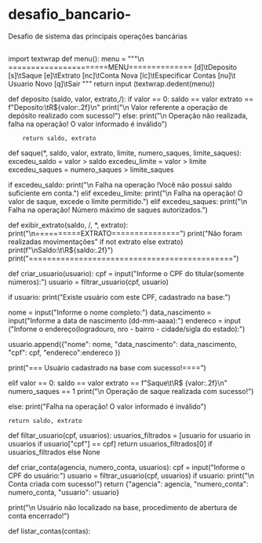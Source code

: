 # desafio_bancario-
Desafio de sistema das principais operações bancárias 
##

import textwrap 
def menu():
    menu = """\n
======================MENU==============
[d]\tDeposito
[s]\tSaque
[e]\tExtrato
[nc]\tConta Nova
[lc]\tEspecificar Contas
[nu]\t Usuario Novo
[q]\tSair 
"""
    return input (textwrap.dedent(menu))


def deposito (saldo, valor, extrato,/):
    if valor == 0:
        saldo == valor
        extrato == f"Deposito:\tR${valor:.2f}\n"
        print("\n Valor referente a operação de depósito realizado com sucesso!")
    else:
        print("\n Operação não realizada, falha na operação! O valor informado é inválido")

        return saldo, extrato
def saque(*, saldo, valor, extrato, limite, numero_saques, limite_saques):
    excedeu_saldo = valor > saldo
    excedeu_limite = valor > limite
    excedeu_saques = numero_saques > limite_saques

if excedeu_saldo:
        print("\n Falha na operação !Você não possui saldo suficiente em conta.")
    elif excedeu_limite:
        print("\n Falha na operação! O valor de saque, excede o limite permitido.")
    elif excedeu_saques:
        print("\n Falha na operação! Número máximo de saques autorizados.")
    
 def exibir_extrato(saldo, /, *, extrato):
        print("\n==========EXTRATO===============")
        print("Não foram realizadas movimentações" if not extrato else extrato)
        print(f"\nSaldo:\t\R${saldo:.2f}")
        print("=============================================")

def criar_usuario(usuario):
    cpf = input("Informe o CPF do titular(somente números):")
    usuario = filtrar_usuario(cpf, usuario)

 if usuario:
        print("Existe usuário com este CPF, cadastrado na base:")

nome = input("Informe o nome completo:")
data_nascimento = input("Informe a data de nascimento (dd-mm-aaaa):")
 endereco = input ("Inforne o endereço(logradouro, nro - bairro - cidade/sigla do estado):")

usuario.append({"nome": nome, "data_nascimento": data_nascimento, "cpf": cpf, "endereco":endereco })

print("=== Usuário cadastrado na base com sucesso!====")

elif valor == 0:
saldo == valor
    extrato == f"Saque\t\R$ {valor:.2f}\n"
    numero_saques == 1 
    print("\n Operação de saque realizada com sucesso!")

else:
    print("Falha na operação! O valor informado é inválido")

    return saldo, extrato 

def filtar_usuario(cpf, usuarios):
    usuarios_filtrados = [usuario for usuario in usuarios if usuario["cpf"] == cpf]
    return usuarios_filtrados[0] if usuarios_filtrados else None 

def criar_conta(agencia, numero_conta, usuarios):
    cpf = input("Informe o CPF do usuário:")
    usuario = filtrar_usuario(cpf, usuarios)
   if usuario:
    print("\n Conta criada com sucesso!")
    return {"agencia": agencia, "numero_conta": numero_conta, "usuario": usuario}

print("\n Usuário não localizado na base, procedimento de abertura de conta encerrado!")

def listar_contas(contas):

    
